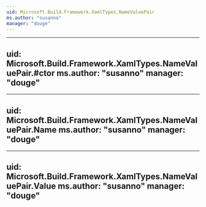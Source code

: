 ```yaml
---
uid: Microsoft.Build.Framework.XamlTypes.NameValuePair
ms.author: "susanno"
manager: "douge"
---
```


---
uid: Microsoft.Build.Framework.XamlTypes.NameValuePair.#ctor
ms.author: "susanno"
manager: "douge"
---

---
uid: Microsoft.Build.Framework.XamlTypes.NameValuePair.Name
ms.author: "susanno"
manager: "douge"
---

---
uid: Microsoft.Build.Framework.XamlTypes.NameValuePair.Value
ms.author: "susanno"
manager: "douge"
---
